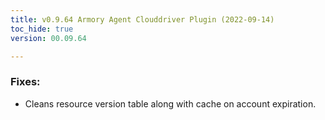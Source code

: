 ```yaml
---
title: v0.9.64 Armory Agent Clouddriver Plugin (2022-09-14)
toc_hide: true
version: 00.09.64

---
```


### Fixes:
- Cleans resource version table along with cache on account expiration.
